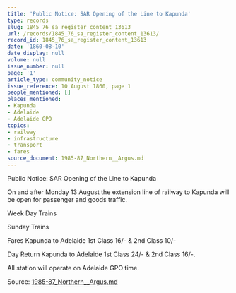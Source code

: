 ```yaml
---
title: 'Public Notice: SAR Opening of the Line to Kapunda'
type: records
slug: 1845_76_sa_register_content_13613
url: /records/1845_76_sa_register_content_13613/
record_id: 1845_76_sa_register_content_13613
date: '1860-08-10'
date_display: null
volume: null
issue_number: null
page: '1'
article_type: community_notice
issue_reference: 10 August 1860, page 1
people_mentioned: []
places_mentioned:
- Kapunda
- Adelaide
- Adelaide GPO
topics:
- railway
- infrastructure
- transport
- fares
source_document: 1985-87_Northern__Argus.md
---
```


Public Notice: SAR Opening of the Line to Kapunda

On and after Monday 13 August the extension line of railway to Kapunda will be open for passenger and goods traffic.

Week Day Trains

Sunday Trains

Fares Kapunda to Adelaide 1st Class 16/- & 2nd Class 10/-

Day Return Kapunda to Adelaide 1st Class 24/- & 2nd Class 16/-.

All station will operate on Adelaide GPO time.

Source: [1985-87_Northern__Argus.md](/downloads/markdown/1985-87_Northern__Argus.md)
